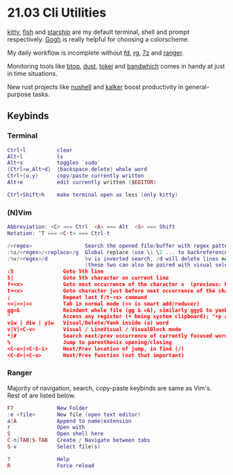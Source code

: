 # 21.03 Cli Utilities

[kitty](https://sw.kovidgoyal.net/kitty), [fish](https://fishshell.com) and [starship](https://starship.rs) are my default terminal, shell and prompt respectively. [Gogh](https://gogh-co.github.io/Gogh) is really helpful for choosing a colorscheme.

My daily workflow is incomplete without [fd](https://github.com/sharkdp/fd), [rg](https://github.com/BurntSushi/ripgrep), [7z](https://www.7-zip.org/download.html) and [ranger](https://github.com/ranger/ranger).

Monitoring tools like [btop](https://github.com/aristocratos/btop), [dust](https://github.com/bootandy/dust), [tokei](https://github.com/XAMPPRocky/tokei) and [bandwhich](https://github.com/imsnif/bandwhich) comes in handy at just in time situations.

New rust projects like [nushell](https://www.nushell.sh) and [kalker](https://github.com/PaddiM8/kalker) boost productivity in general-purpose tasks.

## Keybinds

### Terminal

```lua
Ctrl+l          clear
Alt+l           ls
Alt+s           toggles `sudo`
{Ctrl+w,Alt+d}  {backspace,delete} whole word
Ctrl+{u,y}      copy/paste currently written
Alt+e           edit currently written ($EDITOR)

Ctrl+Shift+h    make terminal open as less (only kitty)
```

### (N)Vim

```lua
Abbreviation: <C> === Ctrl  <A> === Alt  <S> === Shift
Notation: ^T === <C-t> === Ctrl-t

/<regex>                 Search the opened file/buffer with regex pattern
:%s/<regex>/<replace>/g  Global replace (use \1 \2 ... to backreference groups), removing g replaces first occurrence on each line only
:%v/<regex>/d            %v is inverted search, /d will delete lines not matching the regex
                         (these two can also be paired with visual selection, only difference is that it doesn\'t require % after :)
:5                Goto 5th line
5|                Goto 5th character on current line
f+<x>             Goto next occurrence of the character x  (previous: F)
t+<x>             Goto character just before next occurrence of the character x (previous: T)
;                 Repeat last f/t-<x> command
<<|>>|==          Tab in normal mode (== is smart add/reducer)
gg=G              Reindent whole file (gg & =G), similarly ggyG to yank file
"                 Access any register (+ being system clipboard); "+p and "+y being paste and copy respectively
viw | diw | yiw   Visual/Delete/Yank inside (a) word
v|V|<C-v>         Visual / LineVisual / VisualBlock mode
*|#               Search next/prev occurrence of currently focused word
%                 Jump to parenthesis opening/closing
<C-o>|<C-S-i>     Next/Prev location of jump, in find (/)
<C-d>|<C-u>       Next/Prev function (not that important)
```

### Ranger

Majority of navigation, search, copy-paste keybinds are same as Vim's. Rest of are listed below.

```lua
F7              New Folder
:e <file>       New file (open text editor)
a|A             Append to name|extension
r               Open with
S               Open shell here
C-n|TAB|S-TAB   Create / Navigate between tabs
S-v             Select file(s)

?               Help
R               Force reload
```
